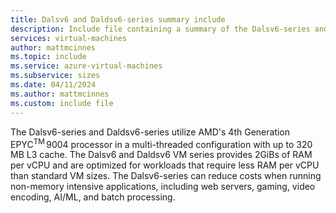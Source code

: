 ```yaml
---
title: Dalsv6 and Daldsv6-series summary include
description: Include file containing a summary of the Dalsv6-series and Daldsv6-series size family.
services: virtual-machines
author: mattmcinnes
ms.topic: include
ms.service: azure-virtual-machines
ms.subservice: sizes
ms.date: 04/11/2024
ms.author: mattmcinnes
ms.custom: include file
---
```

The Dalsv6-series and Daldsv6-series utilize AMD's 4th Generation EPYC<sup>TM</sup> 9004 processor in a multi-threaded configuration with up to 320 MB L3 cache. The Dalsv6 and Daldsv6 VM series provides 2GiBs of RAM per vCPU and are optimized for workloads that require less RAM per vCPU than standard VM sizes. The Dalsv6-series can reduce costs when running non-memory intensive applications, including web servers, gaming, video encoding, AI/ML, and batch processing.